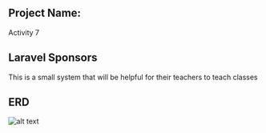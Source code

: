 ## Project Name:

Activity 7

## Laravel Sponsors

This is a small system that will be helpful for their teachers to teach classes

## ERD

![alt text](https://github.com/ArturoMgzm/web-activity-7/tree/main/ERD.png?raw=true)
